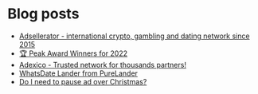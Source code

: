 # Blog posts
<!-- BLOG-POST-LIST:START -->
- [Adsellerator - international crypto, gambling and dating network since 2015](https://afflift.com/f/threads/adsellerator-international-crypto-gambling-and-dating-network-since-2015.6683/)
- [🏆 Peak Award Winners for 2022](https://afflift.com/f/threads/%F0%9F%8F%86-peak-award-winners-for-2022.10102/)
- [Adexico - Trusted network for thousands partners!](https://afflift.com/f/threads/adexico-trusted-network-for-thousands-partners.5592/)
- [WhatsDate Lander from PureLander](https://afflift.com/f/threads/whatsdate-lander-from-purelander.7558/)
- [Do I need to pause ad over Christmas?](https://afflift.com/f/threads/do-i-need-to-pause-ad-over-christmas.10106/)
<!-- BLOG-POST-LIST:END -->
